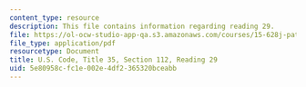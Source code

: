 ```yaml
---
content_type: resource
description: This file contains information regarding reading 29.
file: https://ol-ocw-studio-app-qa.s3.amazonaws.com/courses/15-628j-patents-copyrights-and-the-law-of-intellectual-property-spring-2013/5e80958cfc1e002e4df2365320bceabb_MIT15_628JS13_read29.pdf
file_type: application/pdf
resourcetype: Document
title: U.S. Code, Title 35, Section 112, Reading 29
uid: 5e80958c-fc1e-002e-4df2-365320bceabb
---
```

